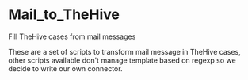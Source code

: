 # Mail_to_TheHive
Fill TheHive cases from mail messages

These are a set of scripts to transform mail message in TheHive cases, other scripts available don't manage template based on regexp so we decide to write our own connector.
